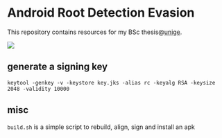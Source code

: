 # Android Root Detection Evasion

This repository contains resources for my BSc thesis@[unige](https://unige.it).
   
[![](https://img.shields.io/badge/download%20apks-drive.svg)](https://drive.google.com/drive/folders/1_T9COrPe95sVOy7lEoF2vNb01mbXYRrZ)

## generate a signing key
`keytool -genkey -v -keystore key.jks -alias rc -keyalg RSA -keysize 2048 -validity 10000`

## misc

`build.sh` is a simple script to rebuild, align, sign and install an apk
